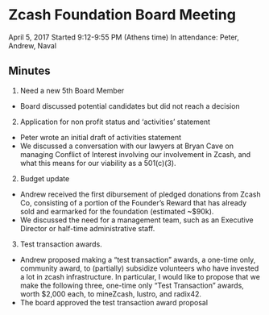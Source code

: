 Zcash Foundation Board Meeting
==============================

April 5, 2017
Started 9:12-9:55 PM (Athens time)
In attendance: Peter, Andrew, Naval

Minutes
-------
1. Need a new 5th Board Member
- Board discussed potential candidates but did not reach a decision

2. Application for non profit status and ‘activities’ statement

- Peter wrote an initial draft of activities statement
- We discussed a conversation with our lawyers at Bryan Cave on managing Conflict of Interest involving our involvement in Zcash, and what this means for our viability as a 501(c)(3).

2. Budget update
- Andrew received the first dibursement of pledged donations from Zcash Co, consisting of a portion of the Founder’s Reward that has already sold and earmarked for the foundation (estimated ~$90k).
- We discussed the need for a management team, such as an Executive Director or half-time administrative staff.

3. Test transaction awards.
- Andrew proposed making a “test transaction” awards, a one-time only, community award, to (partially) subsidize volunteers who have invested a lot in zcash infrastructure. In particular, I would like to propose that we make the following three, one-time only “Test Transaction” awards, worth $2,000 each, to mineZcash, lustro, and radix42.
- The board approved the test transaction award proposal
